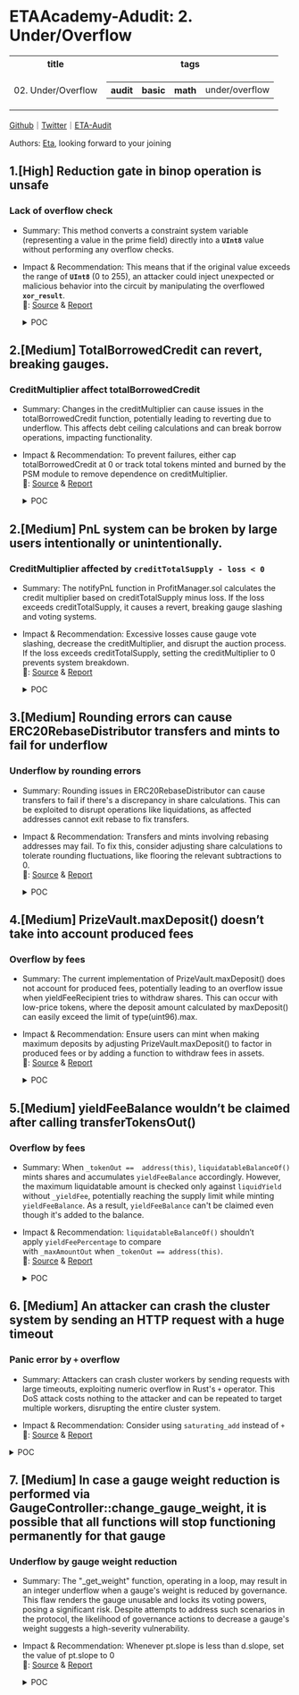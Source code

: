 # ETAAcademy-Adudit: 2. Under/Overflow

<table>
  <tr>
    <th>title</th>
    <th>tags</th>
  </tr>
  <tr>
    <td>02. Under/Overflow</td>
    <td>
      <table>
        <tr>
          <th>audit</th>
          <th>basic</th>
          <th>math</th>
          <td>under/overflow</td>
        </tr>
      </table>
    </td>
  </tr>
</table>

[Github](https://github.com/ETAAcademy)｜[Twitter](https://twitter.com/ETAAcademy)｜[ETA-Audit](https://github.com/ETAAcademy/ETAAcademy-Audit)

Authors: [Eta](https://twitter.com/pwhattie), looking forward to your joining

## 1.[High] Reduction gate in binop operation is unsafe

### Lack of overflow check

- Summary: This method converts a constraint system variable (representing a value in the prime field) directly into a **`UInt8`** value without performing any overflow checks.

- Impact & Recommendation: This means that if the original value exceeds the range of **`UInt8`** (0 to 255), an attacker could inject unexpected or malicious behavior into the circuit by manipulating the overflowed **`xor_result`**.
  <br> 🐬: [Source](https://code4rena.com/reports/2023-10-zksync#h-05-reduction-gate-in-binop-operation-is-unsafe) & [Report](https://code4rena.com/reports/2023-10-zksync)

  <details><summary>POC</summary>

  ```rust

    let mut composite_result = [Variable::placeholder(); 32];
    for ((a, b), dst) in a.iter().zip(b.iter()).zip(composite_result.iter_mut()) {
        let [result] = cs.perform_lookup::<2, 1>(table_id, &[a.get_variable(), b.get_variable()]);
        *dst = result;
    }

    At first, we perform a lookup to get the composite result for and, or and xor.


    for (src, decomposition) in composite_result.iter().zip(all_results.array_chunks::<3>()) {
        if cs.gate_is_allowed::<ReductionGate<F, 4>>() {
            let mut gate = ReductionGate::<F, 4>::empty();
            gate.params = ReductionGateParams {
                reduction_constants: [F::SHIFTS[0], F::SHIFTS[16], F::SHIFTS[32], F::ZERO],
            };
            gate.reduction_result = *src;
            gate.terms = [
                decomposition[0],
                decomposition[1],
                decomposition[2],
                zero_var,
            ];
            gate.add_to_cs(cs);
        }


    for (((and, or), xor), src) in and_results
    .iter_mut()
    .zip(or_results.iter_mut())
    .zip(xor_results.iter_mut())
    .zip(all_results.array_chunks::<3>())
    {
    *and = src[0];
    *or = src[1];
    \*xor = src[2];
    }
    let and_results = and_results.map(|el| unsafe { UInt8::from_variable_unchecked(el) });
    let or_results = or_results.map(|el| unsafe { UInt8::from_variable_unchecked(el) });
    let xor_results = xor_results.map(|el| unsafe { UInt8::from_variable_unchecked(el) });
    Finally, we get three separate results from all_results.



    for source*set in all_results.array_chunks::<3>() {
    // value is irrelevant, it's just a range check
    let *: [Variable; 1] = cs.perform_lookup::<2, 1>(table_id, &[source_set[0], source_set[1]]);
    }


  ```

</details>

## 2.[Medium] TotalBorrowedCredit can revert, breaking gauges.

### CreditMultiplier affect totalBorrowedCredit

- Summary: Changes in the creditMultiplier can cause issues in the totalBorrowedCredit function, potentially leading to reverting due to underflow. This affects debt ceiling calculations and can break borrow operations, impacting functionality.

- Impact & Recommendation: To prevent failures, either cap totalBorrowedCredit at 0 or track total tokens minted and burned by the PSM module to remove dependence on creditMultiplier.
  <br> 🐬: [Source](https://code4rena.com/reports/2023-12-ethereumcreditguild#m-03-totalborrowedcredit-can-revert-breaking-gauges) & [Report](https://code4rena.com/reports/2023-12-ethereumcreditguild)

  <details><summary>POC</summary>

  ```solidity

    function testAttackRevert() public {
    // grant roles to test contract
    vm.startPrank(governor);
    core.grantRole(CoreRoles.GAUGE_PNL_NOTIFIER, address(this));
    core.grantRole(CoreRoles.CREDIT_MINTER, address(this));
    vm.stopPrank();
    emit log_named_uint('TBC 1', profitManager.totalBorrowedCredit());
    // psm mint 100 CREDIT
    pegToken.mint(address(this), 100e6);
    pegToken.approve(address(psm), 100e6);
    psm.mint(address(this), 100e6);
    emit log_named_uint('TBC 2', profitManager.totalBorrowedCredit());
    // apply a loss
    // 50 CREDIT of loans completely default (50 USD loss)
    profitManager.notifyPnL(address(this), -50e18);
    emit log_named_uint('TBC 3', profitManager.totalBorrowedCredit());
    // burn tokens to throw off the ratio
    credit.burn(70e18);
    vm.expectRevert();
    emit log_named_uint('TBC 4', profitManager.totalBorrowedCredit());
    }


  ```

  </details>

## 2.[Medium] PnL system can be broken by large users intentionally or unintentionally.

### CreditMultiplier affected by `creditTotalSupply - loss < 0`

- Summary: The notifyPnL function in ProfitManager.sol calculates the credit multiplier based on creditTotalSupply minus loss. If the loss exceeds creditTotalSupply, it causes a revert, breaking gauge slashing and voting systems.

- Impact & Recommendation: Excessive losses cause gauge vote slashing, decrease the creditMultiplier, and disrupt the auction process. If the loss exceeds creditTotalSupply, setting the creditMultiplier to 0 prevents system breakdown.
  <br> 🐬: [Source](https://code4rena.com/reports/2023-12-ethereumcreditguild#m-04-pnl-system-can-be-broken-by-large-users-intentionally-or-unintentionally) & [Report](https://code4rena.com/reports/2023-12-ethereumcreditguild)

  <details><summary>POC</summary>

  ```solidity

    function testAttackBid() public {
    bytes32 loanId = _setupAndCallLoan();
    uint256 PHASE_1_DURATION = auctionHouse.midPoint();
    uint256 PHASE_2_DURATION = auctionHouse.auctionDuration() - auctionHouse.midPoint();
    vm.roll(block.number + 1);
    vm.warp(block.timestamp + PHASE_1_DURATION + (PHASE_2_DURATION * 2) / 3);
    // At this time, get full collateral, repay half debt
    (uint256 collateralReceived, uint256 creditAsked) = auctionHouse.getBidDetail(loanId);
    emit log_named_uint('collateralReceived', collateralReceived);
    emit log_named_uint('creditAsked', creditAsked);
    vm.startPrank(borrower);
    credit.burn(20_000e18);
    vm.stopPrank();
    // bid
    credit.mint(bidder, creditAsked);
    vm.startPrank(bidder);
    credit.approve(address(term), creditAsked);
    vm.expectRevert();
    auctionHouse.bid(loanId);
    vm.stopPrank();
    }

  ```

  </details>

## 3.[Medium] Rounding errors can cause ERC20RebaseDistributor transfers and mints to fail for underflow

### Underflow by rounding errors

- Summary: Rounding issues in ERC20RebaseDistributor can cause transfers to fail if there's a discrepancy in share calculations. This can be exploited to disrupt operations like liquidations, as affected addresses cannot exit rebase to fix transfers.

- Impact & Recommendation: Transfers and mints involving rebasing addresses may fail. To fix this, consider adjusting share calculations to tolerate rounding fluctuations, like flooring the relevant subtractions to 0.
  <br> 🐬: [Source](https://code4rena.com/reports/2023-12-ethereumcreditguild#m-23-rounding-errors-can-cause-erc20rebasedistributor-transfers-and-mints-to-fail-for-underflow) & [Report](https://code4rena.com/reports/2023-12-ethereumcreditguild)

  <details><summary>POC</summary>

  ```solidity

    function testM2bis() external {
        uint t0 = block.timestamp;
        // set up the credit token with the minimum 100e18 rebasing supply
        // as indicated here ->

        ct.mint(address(1), 100e18);
        vm.prank(address(1));
        ct.enterRebase();

        ct.mint(address(2), 6e11); vm.prank(address(2)); ct.distribute(6e11);
        vm.warp(2);
        ct.mint(address(2), 3e12); vm.prank(address(2)); ct.distribute(3e12);
        vm.warp(3);

        ct.mint(address(3), 1e20);
        vm.prank(address(3));
        // ☢️ this shouldn't revert!
        vm.expectRevert();
        ct.transfer(address(1), 1e20);
        // ☢️ this shouldn't either!
        vm.expectRevert();
        ct.mint(address(1), 1e20);
        // ☢️ this too..
        vm.prank(address(1));
        vm.expectRevert();
        ct.exitRebase();
        // ☢️ same here...
        vm.startPrank(address(1));
        vm.expectRevert();
        ct.transfer(address(3), 1e20);
        // ☢️ I bet you saw this coming...
        ct.approve(address(3), 1e20);
        vm.startPrank(address(3));
        vm.expectRevert();
        ct.transferFrom(address(1), address(3), 1e20);
    }

  ```

  </details>

## 4.[Medium] PrizeVault.maxDeposit() doesn’t take into account produced fees

### Overflow by fees

- Summary: The current implementation of PrizeVault.maxDeposit() does not account for produced fees, potentially leading to an overflow issue when yieldFeeRecipient tries to withdraw shares. This can occur with low-price tokens, where the deposit amount calculated by maxDeposit() can easily exceed the limit of type(uint96).max.

- Impact & Recommendation: Ensure users can mint when making maximum deposits by adjusting PrizeVault.maxDeposit() to factor in produced fees or by adding a function to withdraw fees in assets.
  <br> 🐬: [Source](https://code4rena.com/reports/2024-03-pooltogether#m-07-prizevaultmaxdeposit-doesnt-take-into-account-produced-fees) & [Report](https://code4rena.com/reports/2024-03-pooltogether)

  <details><summary>POC</summary>

  ```solidity
    function _deposit(address account, uint256 amount) private {
        underlyingAsset.mint(account, amount);
        vm.startPrank(account);
        underlyingAsset.approve(address(vault), amount);
        vault.deposit(amount, account);
        vm.stopPrank();
    }
    function testMaxDeposit_CalculatesWithoutTakingIntoAccountGeneratedFees() public {
        vault.setYieldFeePercentage(1e8); // 10%
        vault.setYieldFeeRecipient(bob);
        // alice make initial deposit
        _deposit(alice, 1e18);
        // mint yield to the vault and liquidate
        underlyingAsset.mint(address(vault), 1e18);
        vault.setLiquidationPair(address(this));
        uint256 maxLiquidation = vault.liquidatableBalanceOf(address(underlyingAsset));
        uint256 amountOut = maxLiquidation / 2;
        uint256 yieldFee = (1e18 - vault.yieldBuffer()) / (2 * 10); // 10% yield fee + 90% amountOut = 100%
        // bob transfers tokens out and increase fee
        vault.transferTokensOut(address(0), bob, address(underlyingAsset), amountOut);
        // alice make deposit with maximum available value for deposit
        uint256 maxDeposit = vault.maxDeposit(address(this));
        _deposit(alice, maxDeposit);
        // then bob want to withdraw earned fee but he can't do that
        vm.prank(bob);
        vm.expectRevert();
        vault.claimYieldFeeShares(yieldFee);
    }

  ```

  </details>

## 5.[Medium] yieldFeeBalance wouldn’t be claimed after calling transferTokensOut()

### Overflow by fees

- Summary: When `_tokenOut ==  address(this)`, `liquidatableBalanceOf()` mints shares and accumulates `yieldFeeBalance` accordingly. However, the maximum liquidatable amount is checked only against `liquidYield` without `_yieldFee`, potentially reaching the supply limit while minting `yieldFeeBalance`. As a result, `yieldFeeBalance` can't be claimed even though it's added to the balance.

- Impact & Recommendation: `liquidatableBalanceOf()` shouldn’t apply `yieldFeePercentage` to compare with `_maxAmountOut` when `_tokenOut == address(this)`.
  <br> 🐬: [Source](https://code4rena.com/reports/2024-03-pooltogether#m-05-yieldfeebalance-wouldnt-be-claimed-after-calling-transfertokensout) & [Report](https://code4rena.com/reports/2024-03-pooltogether)

  <details><summary>POC</summary>

  ```solidity

      function liquidatableBalanceOf(address _tokenOut) public view returns (uint256) {
        uint256 _totalSupply = totalSupply();
        uint256 _maxAmountOut;
        if (_tokenOut == address(this)) {
            // Liquidation of vault shares is capped to the TWAB supply limit.
            _maxAmountOut = _twabSupplyLimit(_totalSupply);
        } else if (_tokenOut == address(_asset)) {
            // Liquidation of yield assets is capped at the max yield vault withdraw plus any latent balance.
            _maxAmountOut = _maxYieldVaultWithdraw() + _asset.balanceOf(address(this));
        } else {
            return 0;
        }
        // The liquid yield is computed by taking the available yield balance and multiplying it
        // by (1 - yieldFeePercentage), rounding down, to ensure that enough yield is left for the
        // yield fee.
        uint256 _liquidYield = _availableYieldBalance(totalAssets(), _totalDebt(_totalSupply));
        if (_tokenOut == address(this)) {
            if (_liquidYield >= _maxAmountOut) { //compare before applying yieldFeePercentage
                _liquidYield = _maxAmountOut;
            }
            _liquidYield = _liquidYield.mulDiv(FEE_PRECISION - yieldFeePercentage, FEE_PRECISION);
        } else {
            _liquidYield = _liquidYield.mulDiv(FEE_PRECISION - yieldFeePercentage, FEE_PRECISION);
            if (_liquidYield >= _maxAmountOut) { //same as before
                _liquidYield = _maxAmountOut;
            }
        }
        return _liquidYield;
    }

  ```

  </details>

## 6. [Medium] An attacker can crash the cluster system by sending an HTTP request with a huge timeout

### Panic error by `+` overflow

- Summary: Attackers can crash cluster workers by sending requests with large timeouts, exploiting numeric overflow in Rust's `+` operator. This DoS attack costs nothing to the attacker and can be repeated to target multiple workers, disrupting the entire cluster system.

- Impact & Recommendation: Consider using `saturating_add` instead of `+`
  <br> 🐬: [Source](https://code4rena.com/reports/2024-03-phala-network#m-04-an-attacker-can-crash-the-cluster-system-by-sending-an-http-request-with-a-huge-timeout) & [Report](https://code4rena.com/reports/2024-03-phala-network)

<details><summary>POC</summary>

```rust
  #[cfg(test)]
  mod tests {
      use crate::PinkRuntimeEnv;
      use pink::chain_extension::{HttpRequest, PinkExtBackend};
      use super::*;
      #[test]
      fn http_timeout_panics() {
          mock_all_ext();
          let ext = MockExtension;
          assert_eq!(ext.address(), &AccountId32::new([0; 32]));
          let responses = ext
              .batch_http_request(
                  vec![
                      HttpRequest {
                          method: "GET".into(),
                          url: "https://httpbin.org/get".into(),
                          body: Default::default(),
                          headers: Default::default(),
                      },
                      HttpRequest {
                          method: "GET".into(),
                          url: "https://httpbin.org/get".into(),
                          body: Default::default(),
                          headers: Default::default(),
                      },
                  ],
                  u64::MAX, //@audit this will cause an overflow
              )
              .unwrap()
              .unwrap();
          assert_eq!(responses.len(), 2);
          for response in responses {
              assert!(response.is_ok());
          }
      }
  }

```

</details>

## 7. [Medium] In case a gauge weight reduction is performed via GaugeController::change_gauge_weight, it is possible that all functions will stop functioning permanently for that gauge

### Underflow by gauge weight reduction

- Summary: The "\_get_weight" function, operating in a loop, may result in an integer underflow when a gauge's weight is reduced by governance. This flaw renders the gauge unusable and locks its voting powers, posing a significant risk. Despite attempts to address such scenarios in the protocol, the likelihood of governance actions to decrease a gauge's weight suggests a high-severity vulnerability.

- Impact & Recommendation: Whenever pt.slope is less than d.slope, set the value of pt.slope to 0
  <br> 🐬: [Source](https://code4rena.com/reports/2024-03-neobase#m-01-in-case-a-gauge-weight-reduction-is-performed-via-gaugecontrollerchange_gauge_weight-it-is-possible-that-all-functions-will-stop-functioning-permanently-for-that-gauge) & [Report](https://code4rena.com/reports/2024-03-neobase)

  <details><summary>POC</summary>

  ```solidity
          if (pt.bias > d_bias) {
            pt.bias -= d_bias;
            uint256 d_slope = changes_weight[_gauge_addr][t];

   -           pt.slope -= d_slope;

   *           if(pt.slope >= d.slope) {
   *               pt.slope -= d_slope;
   *           } else {
   *               pt.slope = 0;
   *           }
        } else {
            pt.bias = 0;
            pt.slope = 0;
        }

  ```

  </details>
